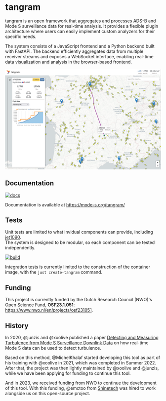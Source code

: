 # tangram

tangram is an open framework that aggregates and processes ADS-B and Mode S surveillance data for real-time analysis. It provides a flexible plugin architecture where users can easily implement custom analyzers for their specific needs.

The system consists of a JavaScript frontend and a Python backend built with FastAPI. The backend efficiently aggregates data from multiple receiver streams and exposes a WebSocket interface, enabling real-time data visualization and analysis in the browser-based frontend.

![preview](./docs/screenshot/tangram_screenshot_fr.png)

## Documentation

[![docs](https://github.com/open-aviation/tangram/actions/workflows/docs.yml/badge.svg)](https://github.com/open-aviation/tangram/actions/workflows/docs.yml)

Documentation is available at <https://mode-s.org/tangram/>

## Tests

Unit tests are limited to what invidual components can provide, including [jet1090](https://github.com/xoolive/rs1090/actions).\
The system is designed to be modular, so each component can be tested independently.

[![build](https://github.com/open-aviation/tangram/actions/workflows/podman.yml/badge.svg)](https://github.com/open-aviation/tangram/actions/workflows/podman.yml)

Integration tests is currently limited to the construction of the container image, with the `just create-tangram` command.

## Funding

This project is currently funded by the Dutch Research Council (NWO)'s Open Science Fund, **OSF23.1.051**: https://www.nwo.nl/en/projects/osf231051.

## History

In 2020, @junzis and @xoolive published a paper [Detecting and Measuring Turbulence from Mode S Surveillance Downlink Data](https://research.tudelft.nl/en/publications/detecting-and-measuring-turbulence-from-mode-s-surveillance-downl-2) on how real-time Mode S data can be used to detect turbulence.

Based on this method, @MichelKhalaf started developing this tool as part of his training with @xoolive in 2021, which was completed in Summer 2022. After that, the project was then lightly maintained by @xoolive and @junzis, while we have been applying for funding to continue this tool.

And in 2023, we received funding from NWO to continue the development of this tool. With this funding, @emctoo from [Shinetech](https://www.shinetechsoftware.com) was hired to work alongside us on this open-source project.
